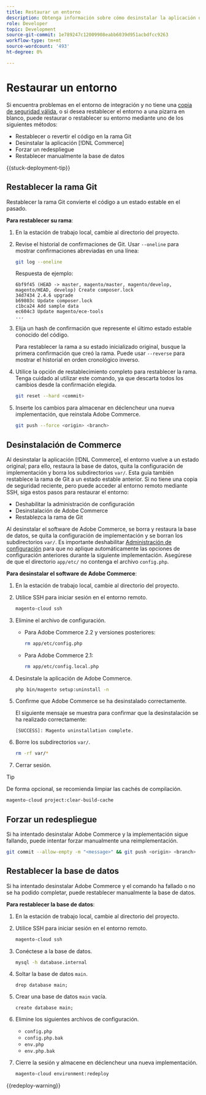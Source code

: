 ```yaml
---
title: Restaurar un entorno
description: Obtenga información sobre cómo desinstalar la aplicación de Adobe Commerce de un proyecto de infraestructura en la nube y restaurar un entorno a un estado estable.
role: Developer
topic: Development
source-git-commit: 1e789247c12009908eabb6039d951acbdfcc9263
workflow-type: tm+mt
source-wordcount: '493'
ht-degree: 0%

---
```


# Restaurar un entorno

Si encuentra problemas en el entorno de integración y no tiene una [copia de seguridad válida](../storage/snapshots.md), o si desea restablecer el entorno a una pizarra en blanco, puede restaurar o restablecer su entorno mediante uno de los siguientes métodos:

- Restablecer o revertir el código en la rama Git
- Desinstalar la aplicación [!DNL Commerce]
- Forzar un redespliegue
- Restablecer manualmente la base de datos

{{stuck-deployment-tip}}

## Restablecer la rama Git

Restablecer la rama Git convierte el código a un estado estable en el pasado.

**Para restablecer su rama**:

1. En la estación de trabajo local, cambie al directorio del proyecto.

1. Revise el historial de confirmaciones de Git. Usar `--oneline` para mostrar confirmaciones abreviadas en una línea:

   ```bash
   git log --oneline
   ```

   Respuesta de ejemplo:

   ```
   6bf9f45 (HEAD -> master, magento/master, magento/develop, magento/HEAD, develop) Create composer.lock
   34d7434 2.4.6 upgrade
   b69803c Update composer.lock
   c1bca24 Add sample data
   ec604c3 Update magento/ece-tools
   ...
   ```

1. Elija un hash de confirmación que represente el último estado estable conocido del código.

   Para restablecer la rama a su estado inicializado original, busque la primera confirmación que creó la rama. Puede usar `--reverse` para mostrar el historial en orden cronológico inverso.

1. Utilice la opción de restablecimiento completo para restablecer la rama. Tenga cuidado al utilizar este comando, ya que descarta todos los cambios desde la confirmación elegida.

   ```bash
   git reset --hard <commit>
   ```

1. Inserte los cambios para almacenar en déclencheur una nueva implementación, que reinstala Adobe Commerce.

   ```bash
   git push --force <origin> <branch>
   ```

## Desinstalación de Commerce

Al desinstalar la aplicación [!DNL Commerce], el entorno vuelve a un estado original; para ello, restaura la base de datos, quita la configuración de implementación y borra los subdirectorios `var/`. Esta guía también restablece la rama de Git a un estado estable anterior. Si no tiene una copia de seguridad reciente, pero puede acceder al entorno remoto mediante SSH, siga estos pasos para restaurar el entorno:

- Deshabilitar la administración de configuración
- Desinstalación de Adobe Commerce
- Restablezca la rama de Git

Al desinstalar el software de Adobe Commerce, se borra y restaura la base de datos, se quita la configuración de implementación y se borran los subdirectorios `var/`. Es importante deshabilitar [Administración de configuración](../store/store-settings.md) para que no aplique automáticamente las opciones de configuración anteriores durante la siguiente implementación. Asegúrese de que el directorio `app/etc/` no contenga el archivo `config.php`.

**Para desinstalar el software de Adobe Commerce**:

1. En la estación de trabajo local, cambie al directorio del proyecto.

1. Utilice SSH para iniciar sesión en el entorno remoto.

   ```bash
   magento-cloud ssh
   ```

1. Elimine el archivo de configuración.
   - Para Adobe Commerce 2.2 y versiones posteriores:

     ```bash
     rm app/etc/config.php
     ```

   - Para Adobe Commerce 2.1:

     ```bash
     rm app/etc/config.local.php
     ```

1. Desinstale la aplicación de Adobe Commerce.

   ```bash
   php bin/magento setup:uninstall -n
   ```

1. Confirme que Adobe Commerce se ha desinstalado correctamente.

   El siguiente mensaje se muestra para confirmar que la desinstalación se ha realizado correctamente:

   ```
   [SUCCESS]: Magento uninstallation complete.
   ```

1. Borre los subdirectorios `var/`.

   ```bash
   rm -rf var/*
   ```

1. Cerrar sesión.

>[!TIP]
>
>De forma opcional, se recomienda limpiar las cachés de compilación.
>
>```bash
>magento-cloud project:clear-build-cache
>```

## Forzar un redespliegue

Si ha intentado desinstalar Adobe Commerce y la implementación sigue fallando, puede intentar forzar manualmente una reimplementación.

```bash
git commit --allow-empty -m "<message>" && git push <origin> <branch>
```

## Restablecer la base de datos

Si ha intentado desinstalar Adobe Commerce y el comando ha fallado o no se ha podido completar, puede restablecer manualmente la base de datos.

**Para restablecer la base de datos**:

1. En la estación de trabajo local, cambie al directorio del proyecto.

1. Utilice SSH para iniciar sesión en el entorno remoto.

   ```bash
   magento-cloud ssh
   ```

1. Conéctese a la base de datos.

   ```bash
   mysql -h database.internal
   ```

1. Soltar la base de datos `main`.

   ```shell
   drop database main;
   ```

1. Crear una base de datos `main` vacía.

   ```shell
   create database main;
   ```

1. Elimine los siguientes archivos de configuración.

   - `config.php`
   - `config.php.bak`
   - `env.php`
   - `env.php.bak`

1. Cierre la sesión y almacene en déclencheur una nueva implementación.

   ```bash
   magento-cloud environment:redeploy
   ```

{{redeploy-warning}}
